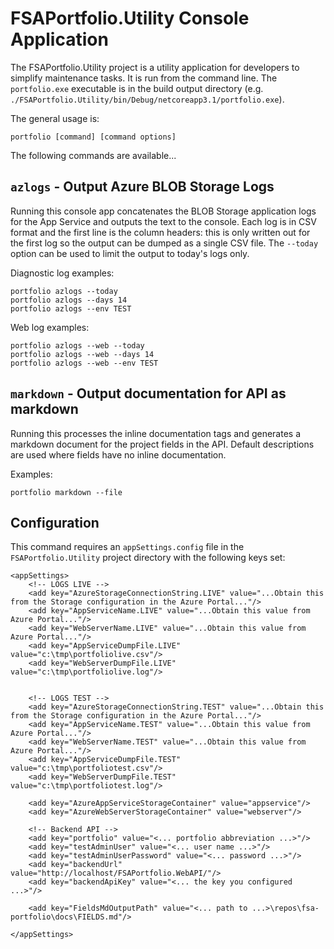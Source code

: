 # FSAPortfolio.Utility Console Application
The FSAPortfolio.Utility project is a utility application for developers to simplify maintenance tasks. It is run from the command line.
The `portfolio.exe` executable is in the build output directory (e.g. `./FSAPortfolio.Utility/bin/Debug/netcoreapp3.1/portfolio.exe`).

The general usage is:
```
portfolio [command] [command options]
```

The following commands are available...

## `azlogs` - Output Azure BLOB Storage Logs
Running this console app concatenates the BLOB Storage application logs for the App Service and outputs the text to the console.
Each log is in CSV format and the first line is the column headers: this is only written out for the first log so the output can be dumped as a single CSV file.
The `--today` option can be used to limit the output to today's logs only.

Diagnostic log examples:
```
portfolio azlogs --today
portfolio azlogs --days 14
portfolio azlogs --env TEST
```

Web log examples:
```
portfolio azlogs --web --today
portfolio azlogs --web --days 14
portfolio azlogs --web --env TEST
```


## `markdown` - Output documentation for API as markdown
Running this processes the inline documentation tags and generates a markdown document for the project fields in the API. Default descriptions are used where fields have no inline documentation.

Examples:
```
portfolio markdown --file
```

## Configuration
This command requires an `appSettings.config` file in the `FSAPortfolio.Utility` project directory with the following keys set:

```
<appSettings>
	<!-- LOGS LIVE -->
	<add key="AzureStorageConnectionString.LIVE" value="...Obtain this from the Storage configuration in the Azure Portal..."/>
	<add key="AppServiceName.LIVE" value="...Obtain this value from Azure Portal..."/>
	<add key="WebServerName.LIVE" value="...Obtain this value from Azure Portal..."/>
	<add key="AppServiceDumpFile.LIVE" value="c:\tmp\portfoliolive.csv"/>
	<add key="WebServerDumpFile.LIVE" value="c:\tmp\portfoliolive.log"/>


	<!-- LOGS TEST -->
	<add key="AzureStorageConnectionString.TEST" value="...Obtain this from the Storage configuration in the Azure Portal..."/>
	<add key="AppServiceName.TEST" value="...Obtain this value from Azure Portal..."/>
	<add key="WebServerName.TEST" value="...Obtain this value from Azure Portal..."/>
	<add key="AppServiceDumpFile.TEST" value="c:\tmp\portfoliotest.csv"/>
	<add key="WebServerDumpFile.TEST" value="c:\tmp\portfoliotest.log"/>

	<add key="AzureAppServiceStorageContainer" value="appservice"/>
	<add key="AzureWebServerStorageContainer" value="webserver"/>

	<!-- Backend API -->
	<add key="portfolio" value="<... portfolio abbreviation ...>"/>
	<add key="testAdminUser" value="<... user name ...>"/>
	<add key="testAdminUserPassword" value="<... password ...>"/>
	<add key="backendUrl" value="http://localhost/FSAPortfolio.WebAPI/"/>
	<add key="backendApiKey" value="<... the key you configured ...>"/>

	<add key="FieldsMdOutputPath" value="<... path to ...>\repos\fsa-portfolio\docs\FIELDS.md"/>

</appSettings>

```


